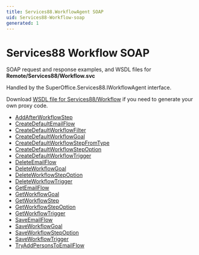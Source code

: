 ```yaml
---
title: Services88.WorkflowAgent SOAP
uid: Services88-Workflow-soap
generated: 1
---
```


# Services88 Workflow SOAP

SOAP request and response examples, and WSDL files for **Remote/Services88/Workflow.svc**

Handled by the <see cref="T:SuperOffice.Services88.IWorkflowAgent">SuperOffice.Services88.IWorkflowAgent</see> interface.



Download [WSDL file for Services88/Workflow](../Services88-Workflow.md) if you need to generate your own proxy code.

* [AddAfterWorkflowStep](AddAfterWorkflowStep.md)
* [CreateDefaultEmailFlow](CreateDefaultEmailFlow.md)
* [CreateDefaultWorkflowFilter](CreateDefaultWorkflowFilter.md)
* [CreateDefaultWorkflowGoal](CreateDefaultWorkflowGoal.md)
* [CreateDefaultWorkflowStepFromType](CreateDefaultWorkflowStepFromType.md)
* [CreateDefaultWorkflowStepOption](CreateDefaultWorkflowStepOption.md)
* [CreateDefaultWorkflowTrigger](CreateDefaultWorkflowTrigger.md)
* [DeleteEmailFlow](DeleteEmailFlow.md)
* [DeleteWorkflowGoal](DeleteWorkflowGoal.md)
* [DeleteWorkflowStepOption](DeleteWorkflowStepOption.md)
* [DeleteWorkflowTrigger](DeleteWorkflowTrigger.md)
* [GetEmailFlow](GetEmailFlow.md)
* [GetWorkflowGoal](GetWorkflowGoal.md)
* [GetWorkflowStep](GetWorkflowStep.md)
* [GetWorkflowStepOption](GetWorkflowStepOption.md)
* [GetWorkflowTrigger](GetWorkflowTrigger.md)
* [SaveEmailFlow](SaveEmailFlow.md)
* [SaveWorkflowGoal](SaveWorkflowGoal.md)
* [SaveWorkflowStepOption](SaveWorkflowStepOption.md)
* [SaveWorkflowTrigger](SaveWorkflowTrigger.md)
* [TryAddPersonsToEmailFlow](TryAddPersonsToEmailFlow.md)

